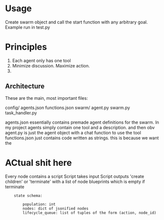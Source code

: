 
# Usage
Create swarm object and call the start function with any arbitrary goal. Example run in test.py

# Principles
1. Each agent only has one tool
2. Minimize discussion. Maximize action.
3. 

## Architecture
These are the main, most important files:

config/
    agents.json
    functions.json
swarm/
    agent.py
    swarm.py
    task_handler.py

agents.json essentially contains premade agent definitions for the swarm. In my project agents simply contain one tool and a description. 
and then obv agent.py is just the agent object with a chat function to use the tool
functions.json just contains code written as strings. this is because we want the





# ACtual shit here

Every node contains a script
Script takes input
Script outputs 'create children' or 'terminate' with a list of node blueprints which is empty if terminate


        state schema:
        
            population: int
            nodes: dict of jsonified nodes
            lifecycle_queue: list of tuples of the form (action, node_id)
